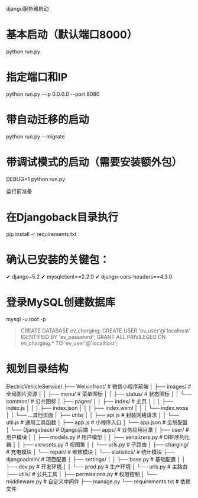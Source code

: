 django服务器启动
# 基本启动（默认端口8000）
python run.py

# 指定端口和IP
python run.py --ip 0.0.0.0 --port 8080

# 带自动迁移的启动
python run.py --migrate

# 带调试模式的启动（需要安装额外包）
DEBUG=1 python run.py

运行前准备

# 在Djangoback目录执行
pip install -r requirements.txt
# 确认已安装的关键包：
✔ django~5.2
✔ mysqlclient==2.2.0
✔ django-cors-headers==4.3.0

# 登录MySQL创建数据库
mysql -u root -p
> CREATE DATABASE ev_charging;
> CREATE USER 'ev_user'@'localhost' IDENTIFIED BY 'ev_password';
> GRANT ALL PRIVILEGES ON ev_charging.* TO 'ev_user'@'localhost';

# 规划目录结构

ElectricVehicleService/
├── Weixinfront/ # 微信小程序前端
│ ├── images/ # 全局图片资源
│ │ ├── menu/ # 菜单图标
│ │ ├── status/ # 状态图标
│ │ └── common/ # 公共图标
│ ├── pages/
│ │ ├── index/ # 主页
│ │ │ ├── index.js
│ │ │ ├── index.json
│ │ │ ├── index.wxml
│ │ │ └── index.wxss
│ │ └── ...其他页面
│ ├── utils/
│ │ ├── api.js # 封装网络请求
│ │ └── util.js # 通用工具函数
│ ├── app.js # 小程序入口
│ └── app.json # 全局配置
│
└── Djangoback/ # Django后端
├── apps/ # 业务应用目录
│ ├── user/ # 用户模块
│ │ ├── models.py # 用户模型
│ │ ├── serializers.py # DRF序列化器
│ │ ├── viewsets.py # 视图集
│ │ └── urls.py # 子路由
│ ├── charging/ # 充电模块
│ └── repair/ # 维修模块
│ └── statistics/ # 统计模块
├── djangoadmin/ # 项目配置
│ ├── settings/
│ │ ├── base.py # 基础配置
│ │ ├── dev.py # 开发环境
│ │ └── prod.py # 生产环境
│ └── urls.py # 主路由
├── utils/ # 公共工具
│ ├── permissions.py # 权限控制
│ └── middleware.py # 自定义中间件
├── manage.py
└── requirements.txt # 依赖文件